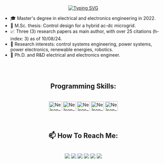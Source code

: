 <section id="introduction">
  
  <div align="center">
<a href="https://git.io/typing-svg"><img src="https://readme-typing-svg.demolab.com?font=Fira+Code&size=22&pause=1000&color=F75C7E&width=435&lines=Hello+%F0%9F%91%8B+I+am+Nelson!;Welcome+to+my+GitHub!"alt="Typing SVG" /></a>
  <br>
    
  </div>
  <div align="center">
    <ul align="left" list-style="none">
         <li><tr>🎓  Master's degree in electrical and electronics engineering in 2022.
         <li><tr>📝  M.Sc. thesis: Control design for a hybrid ac-dc microgrid.
         <li><tr>📈  Three (3) research papers as main author, with over 25 citations (h-index: 3) as of 10/08/24.
         <li><tr>🔎   Research interests: control systems engineering, power systems, power electronics, renewable energies, robotics.
         <li><tr>🎯  Ph.D. and R&D electrical and electronics engineer.
    </ul>
  </div>
</section>

   <br>
   <br>
   
<section id="programming_languages">
<h2 align="center">Programming Skills:</h3>
<div <div align="center" style="display: inline_block"><br>
  <img align="center" alt="Nelson-Matlab" height="30" width="40" src="https://cdn.jsdelivr.net/gh/devicons/devicon@latest/icons/matlab/matlab-original.svg">
  <img align="center" alt="Nelson-Python" height="30" width="40" src="https://cdn.jsdelivr.net/gh/devicons/devicon@latest/icons/python/python-original-wordmark.svg">
  <img align="center" alt="Nelson-Java" height="30" width="40" src="https://cdn.jsdelivr.net/gh/devicons/devicon@latest/icons/java/java-original-wordmark.svg">
  <img align="center" alt="Nelson-XML" height="30" width="40" src="https://cdn.jsdelivr.net/gh/devicons/devicon@latest/icons/xml/xml-original.svg">
  <img align="center" alt="Nelson-HTML" height="30" width="40" src="https://cdn.jsdelivr.net/gh/devicons/devicon@latest/icons/html5/html5-plain-wordmark.svg">
</div>
</section>

   <br>
   <br>

<section id="my_contacts">
   <h2 align="center">📫 How To Reach Me:</h3>
<div align="center" style="display: inline_block"><br>
  <a href="https://www.nelsonluismanuel.com" target="_blank"><img src="https://img.shields.io/badge/-My Website-%23335?style=for-the-badge&logo=N&logoColor=white" target="_blank"></a>
  <a href = "mailto:nelsonluismanuel@gmail.com"><img src="https://img.shields.io/badge/-Gmail-%23333?style=for-the-badge&logo=gmail&logoColor=white" target="_blank"></a>
  <a href="https://www.linkedin.com/in/nelson-luis-manuel" target="_blank"><img src="https://img.shields.io/badge/-LinkedIn-%230077B5?style=for-the-badge&logo=linkedin&logoColor=white" target="_blank"></a> 
  <a href="https://www.youtube.com/@NelsonLuisManuel" target="_blank"><img src="https://img.shields.io/badge/YouTube-FF0000?style=for-the-badge&logo=youtube&logoColor=white" target="_blank"></a>
  <a href="https://instagram.com/nelson_luman" target="_blank"><img src="https://img.shields.io/badge/-Instagram-%23E4405F?style=for-the-badge&logo=instagram&logoColor=white" target="_blank"></a>
 	<a href="https://x.com/NLuisManuel" target="_blank"><img src="https://img.shields.io/badge/-Twitter-9146FF?style=for-the-badge&logo=X&logoColor=white" target="_blank"></a>
  
</div>
   <br>
   <br>
</section>
